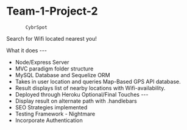 # Team-1-Project-2

           CybrSpot 
	
 Search for Wifi located nearest you!

 What it does ---
 - Node/Express Server
 - MVC paradigm folder structure
 - MySQL Database and Sequelize ORM 
 - Takes in user location and queries Map-Based GPS API database.
 - Result displays list of nearby locations with Wifi-availability.
 - Deployed through Heroku 
 Optional/Final Touches ---
 - Display result on alternate path with .handlebars
 - SEO Strategies implemented
 - Testing Framework - Nightmare
 - Incorporate Authentication
